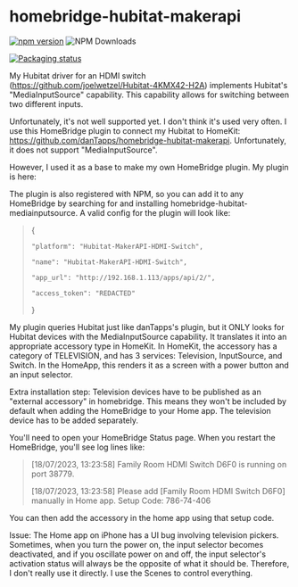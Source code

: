 # homebridge-hubitat-makerapi

[![npm version](https://badge.fury.io/js/homebridge-hubitat-mediainputsource.svg)](https://badge.fury.io/js/homebridge-hubitat-mediainputsource)
![NPM Downloads](https://img.shields.io/npm/dw/:homebridge-hubitat-mediainputsource)

[![Packaging status](https://repology.org/badge/vertical-allrepos/homebridge-hubitat-mediainputsource.svg)](https://repology.org/project/homebridge-hubitat-mediainputsource/versions)

My Hubitat driver for an HDMI switch (https://github.com/joelwetzel/Hubitat-4KMX42-H2A) implements Hubitat's "MediaInputSource" capability.  This capability allows for switching between two different inputs.

Unfortunately, it's not well supported yet.  I don't think it's used very often.  I use this HomeBridge plugin to connect my Hubitat to HomeKit:  https://github.com/danTapps/homebridge-hubitat-makerapi.  Unfortunately, it does not support "MediaInputSource".

However, I used it as a base to make my own HomeBridge plugin.  My plugin is here: 

The plugin is also registered with NPM, so you can add it to any HomeBridge by searching for and installing homebridge-hubitat-mediainputsource.  A valid config for the plugin will look like:

> {
> 
>     "platform": "Hubitat-MakerAPI-HDMI-Switch",
> 
>     "name": "Hubitat-MakerAPI-HDMI-Switch",
> 
>     "app_url": "http://192.168.1.113/apps/api/2/",
> 
>     "access_token": "REDACTED"
> 
> }

My plugin queries Hubitat just like danTapps's plugin, but it ONLY looks for Hubitat devices with the MediaInputSource capability. It translates it into an appropriate accessory type in HomeKit.  In HomeKit, the accessory has a category of TELEVISION, and has 3 services:  Television, InputSource, and Switch.  In the HomeApp, this renders it as a screen with a power button and an input selector.

Extra installation step:  Television devices have to be published as an "external accessory" in homebridge.  This means they won't be included by default when adding the HomeBridge to your Home app.  The television device has to be added separately.

You'll need to open your HomeBridge Status page.  When you restart the HomeBridge, you'll see log lines like:
>[18/07/2023, 13:23:58] Family Room HDMI Switch D6F0 is running on port 38779.
>
>[18/07/2023, 13:23:58] Please add [Family Room HDMI Switch D6F0] manually in Home app. Setup Code: 786-74-406

You can then add the accessory in the home app using that setup code.

Issue:  The Home app on iPhone has a UI bug involving television pickers.  Sometimes, when you turn the power on, the input selector becomes deactivated, and if you oscillate power on and off, the input selector's activation status will always be the opposite of what it should be.  Therefore, I don't really use it directly.  I use the Scenes to control everything.



